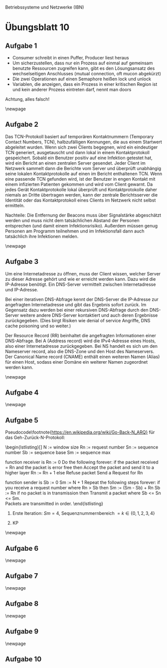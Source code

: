 Betriebssysteme und Netzwerke (IBN)

# Übungsblatt 10

## Aufgabe 1

- Consumer schreibt in einen Puffer, Producer liest heraus
- Um sicherzustellen, dass nur ein Prozess auf einmal auf gemeinsam benutzte Ressourcen zugreifen kann, gibt es den Lösungsansatz des wechselseitigen Anschlusses (mutual connection, oft mucon abgekürzt)
- Die zwei Operationen auf einen Semaphore heißen lock und unlock
- Variablen, die anzeigen, dass ein Prozess in einer kritischen Region ist und kein anderer Prozess eintreten darf, nennt man doors

Achtung, alles falsch!

\newpage

## Aufgabe 2

Das TCN-Protokoll basiert auf temporären Kontaktnummern (Temporary Contact Numbers, TCN), halbzufälligen Kennungen, die aus einem Startwert abgeleitet wurden. Wenn sich zwei Clients begegnen, wird ein eindeutiger TCN generiert, ausgetauscht und dann lokal in einem Kontaktprotokoll gespeichert. Sobald ein Benutzer positiv auf eine Infektion getestet hat, wird ein Bericht an einen zentralen Server gesendet. Jeder Client im Netzwerk sammelt dann die Berichte vom Server und überprüft unabhängig seine lokalen Kontaktprotokolle auf einen im Bericht enthaltenen TCN. Wenn eine passende TCN gefunden wird, ist der Benutzer in engen Kontakt mit einem infizierten Patienten gekommen und wird vom Client gewarnt. Da jedes Gerät Kontaktprotokolle lokal überprüft und Kontaktprotokolle daher niemals an Dritte übertragen werden, kann der zentrale Berichtsserver die Identität oder das Kontaktprotokoll eines Clients im Netzwerk nicht selbst ermitteln.

Nachteile: Die Entfernung der Beacons muss über Signalstärke abgeschätzt werden und muss nicht dem tatsächlichen Abstand der Personen entsprechen (und damit einem Infektionsrisiko). Außerdem müssen genug Personen am Programm teilnehmen und im Infektionsfall dann auch tatsächlich ihre Infektionen melden.

\newpage

## Aufgabe 3

Um eine Internetadresse zu öffnen, muss der Client wissen, welcher Server zu dieser Adresse gehört und wie er erreicht werden kann. Dazu wird die IP-Adresse benötigt. Ein DNS-Server vermittelt zwischen Internetadresse und IP-Adresse.

Bei einer iterativen DNS-Abfrage kennt der DNS-Server die IP-Adresse zur angefragten Internetadresse und gibt das Ergebnis sofort zurück. Im Gegensatz dazu werden bei einer rekursiven DNS-Abfrage durch den DNS-Server weitere andere DNS-Server kontaktiert und auch deren Ergebnisse zurückgegeben. (Dies birgt Risiken wie denial of service Angriffe, DNS cache poisoning und so weiter.)

Der Resource Record (RR) beinhaltet die angefragten Informationen einer DNS-Abfrage. Bei A (Address record) wird die IPv4-Adresse eines Hosts, also einer Internetadresse zurückgegeben. Bei NS handelt es sich um den Nameserver record, also die DNS-Zone und den Host des Nameservers. Der Canonical Name record (CNAME) enthält einen weiteren Namen (Alias) für einen Host, sodass einer Domäne ein weiterer Namen zugeordnet werden kann.

\newpage

## Aufgabe 4

\newpage

## Aufgabe 5

Pseudocode\footnote{https://en.wikipedia.org/wiki/Go-Back-N_ARQ} für das Geh-Zurück-N-Protokoll:

\begin{lstlisting}[]
N  := window size
Rn := request number
Sn := sequence number
Sb := sequence base
Sm := sequence max

function receiver is
    Rn := 0
    Do the following forever:
        if the packet received = Rn and the packet is error free then
            Accept the packet and send it to a higher layer
            Rn := Rn + 1
        else
            Refuse packet
        Send a Request for Rn

function sender is
    Sb := 0
    Sm := N + 1
    Repeat the following steps forever:
        if you receive a request number where Rn > Sb then
            Sm := (Sm - Sb) + Rn
            Sb := Rn
        if no packet is in transmission then
            Transmit a packet where Sb <= Sn <= Sm.  
            Packets are transmitted in order.
\end{lstlisting}

1. Erste Iteration: $Sm = 4$, Sequenznummernbereich $= k \in \{0,1,2,3,4\}$

2. KP

\newpage

## Aufgabe 6

\newpage

## Aufgabe 7

\newpage

## Aufgabe 8

\newpage

## Aufgabe 9

\newpage

## Aufgabe 10
